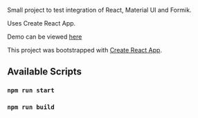 Small project to test integration of React, Material UI and Formik.

Uses Create React App.

Demo can be viewed [here](https://mttrchrds.github.io/react-mui-formik/build/index.html)

This project was bootstrapped with [Create React App](https://github.com/facebook/create-react-app).

## Available Scripts

### `npm run start`

### `npm run build`
